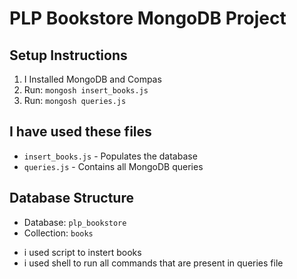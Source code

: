 # PLP Bookstore MongoDB Project

## Setup Instructions
1.  I Installed MongoDB and Compas
2. Run: `mongosh insert_books.js`
3. Run: `mongosh queries.js`

## I have used these files
- `insert_books.js` - Populates the database
- `queries.js` - Contains all MongoDB queries

## Database Structure
- Database: `plp_bookstore`
- Collection: `books`

 * i used script to instert books
 * i used shell to run all commands that are present in queries file
